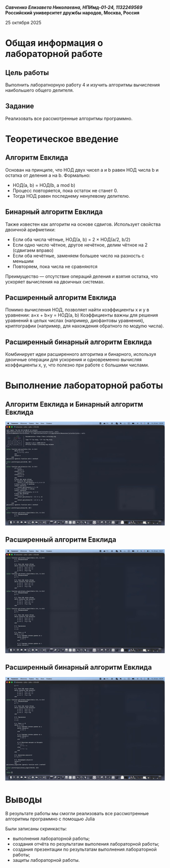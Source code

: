 ***Савченко Елизавета Николаевна, НПИмд-01-24, 1132249569***
**Российский университет дружбы народов, Москва, Россия**

25 октября 2025

# Общая информация о лабораторной работе

## Цель работы

Выполнить лаборатнорную работу 4 и изучить алгоритмы вычисления наибольшего общего делителя.

## Задание

Реализовать все рассмотренные алгоритмы программно.

# Теоретическое введение 

## Алгоритм Евклида

Основан на принципе, что НОД двух чисел a и b равен НОД числа b и остатка от деления a на b. Формально:

- НОД(a, b) = НОД(b, a mod b)
- Процесс повторяется, пока остаток не станет 0.
- Тогда НОД равен последнему ненулевому делителю.

## Бинарный алгоритм Евклида

Также известен как алгоритм на основе сдвигов. Использует свойства двоичной арифметики:

- Если оба числа чётные, НОД(a, b) = 2 × НОД(a/2, b/2)
- Если одно число чётное, другое нечётное, делим чётное на 2 (сдвигаем вправо)
- Если оба нечётные, заменяем большее число на разность с меньшим
- Повторяем, пока числа не сравняются

Преимущество — отсутствие операций деления и взятия остатка, что ускоряет вычисления на двоичных системах.

## Расширенный алгоритм Евклида

Помимо вычисления НОД, позволяет найти коэффициенты x и y в уравнении:
a×x + b×y = НОД(a, b)
Коэффициенты важны для решения уравнений в целых числах (например, диофантовы уравнения), криптографии (например, для нахождения обратного по модулю числа).

## Расширенный бинарный алгоритм Евклида

Комбинирует идеи расширенного алгоритма и бинарного, используя двоичные операции для ускорения и одновременно вычисляя коэффициенты x, y, что полезно при работе с большими числами.

# Выполнение лабораторной работы 

## Алгоритм Евклида и Бинарный алгоритм Евклида
![41.jpg](41.jpg)

## Расширенный алгоритм Евклида
![42.jpg](42.jpg)

## Расширенный бинарный алгоритм Евклида
![43.jpg](43.jpg)

# Выводы

В результате работы мы смогли реализовать все рассмотренные алгоритмы программно с помощью Julia

Были записаны скринкасты:

- выполнения лабораторной работы;
- создания отчёта по результатам выполения лабораторной работы;
- создания презентации по результатам выполнения лабораторной работы;
- защиты лабораторной работы.